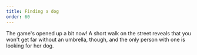 ```yaml
---
title: Finding a dog
order: 60
---
```


The game's opened up a bit now! A short walk on the street reveals that you won't get far without an umbrella, though, and the only person with one is looking for her dog.
